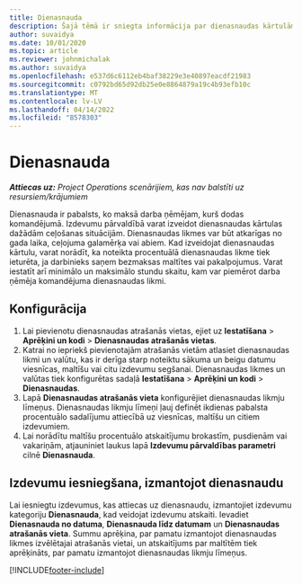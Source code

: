 ```yaml
---
title: Dienasnauda
description: Šajā tēmā ir sniegta informācija par dienasnaudas kārtulām, kas tiek izmantotas izdevumu pārvaldībā.
author: suvaidya
ms.date: 10/01/2020
ms.topic: article
ms.reviewer: johnmichalak
ms.author: suvaidya
ms.openlocfilehash: e537d6c6112eb4baf38229e3e40897eacdf21983
ms.sourcegitcommit: c0792bd65d92db25e0e8864879a19c4b93efb10c
ms.translationtype: MT
ms.contentlocale: lv-LV
ms.lasthandoff: 04/14/2022
ms.locfileid: "8578303"
---
```

# <a name="per-diems"></a>Dienasnauda

_**Attiecas uz:** Project Operations scenārijiem, kas nav balstīti uz resursiem/krājumiem_


Dienasnauda ir pabalsts, ko maksā darba ņēmējam, kurš dodas komandējumā. Izdevumu pārvaldībā varat izveidot dienasnaudas kārtulas dažādām ceļošanas situācijām. Dienasnaudas likmes var būt atkarīgas no gada laika, ceļojuma galamērķa vai abiem. Kad izveidojat dienasnaudas kārtulu, varat norādīt, ka noteikta procentuālā dienasnaudas likme tiek ieturēta, ja darbinieks saņem bezmaksas maltītes vai pakalpojumus. Varat iestatīt arī minimālo un maksimālo stundu skaitu, kam var piemērot darba ņēmēja komandējuma dienasnaudas likmi.

## <a name="configuration"></a>Konfigurācija 

1. Lai pievienotu dienasnaudas atrašanās vietas, ejiet uz **Iestatīšana** > **Aprēķini un kodi** > **Dienasnaudas atrašanās vietas**.
2. Katrai no iepriekš pievienotajām atrašanās vietām atlasiet dienasnaudas likmi un valūtu, kas ir derīga starp noteiktu sākuma un beigu datumu viesnīcas, maltīšu vai citu izdevumu segšanai. Dienasnaudas likmes un valūtas tiek konfigurētas sadaļā **Iestatīšana** > **Aprēķini un kodi** > **Dienasnaudas**.
3. Lapā **Dienasnaudas atrašanās vieta** konfigurējiet dienasnaudas likmju līmeņus. Dienasnaudas likmju līmeņi ļauj definēt ikdienas pabalsta procentuālo sadalījumu attiecībā uz viesnīcas, maltīšu un citiem izdevumiem. 
4. Lai norādītu maltīšu procentuālo atskaitījumu brokastīm, pusdienām vai vakariņām, atjauniniet laukus lapā **Izdevumu pārvaldības parametri** cilnē **Dienasnauda**. 
    
## <a name="submit-expenses-using-per-diem"></a>Izdevumu iesniegšana, izmantojot dienasnaudu
Lai iesniegtu izdevumus, kas attiecas uz dienasnaudu, izmantojiet izdevumu kategoriju **Dienasnauda**, kad veidojat izdevumu atskaiti. Ievadiet **Dienasnauda no datuma**, **Dienasnauda līdz datumam** un **Dienasnaudas atrašanās vieta**. Summu aprēķina, par pamatu izmantojot dienasnaudas likmes izvēlētajai atrašanās vietai, un atskaitījums par maltītēm tiek aprēķināts, par pamatu izmantojot dienasnaudas likmju līmeņus.


[!INCLUDE[footer-include](../includes/footer-banner.md)]